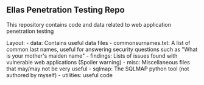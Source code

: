 Ellas Penetration Testing Repo
--------
This repository contains code and data related to web application penetration testing

Layout:
    - data: Contains useful data files
        - commonsurnames.txt: A list of common last names, useful for answering security questions such as "What is your mother's maiden name"
    - findings: Lists of issues found with vulnerable web applications (Spoiler warning)
    - misc: Miscellaneous files that may/may not be very useful
    - sqlmap: The SQLMAP python tool (not authored by myself)
    - utilities: useful code
    
    
